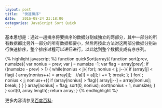 ```yaml
---
layout: post
title:  "快速排序"
date:   2016-08-24 23:18:00
categories: JavaScript Sort Quick
---
```


基本思想是：通过一趟排序将要排序的数据分割成独立的两部分，其中一部分的所有数据都比另外一部分的所有数据都要小，然后再按此方法对这两部分数据分别进行快速排序，整个排序过程可以递归进行，以此达到整个数据变成有序序列。

{% highlight javascript %}
function quickSort(array){
    function sort(prev, numsize){
        var nonius = prev;
        var j = numsize -1;
        var flag = array[prev];
        if ((numsize - prev) > 1) {
            while(nonius < j){
                for(; nonius < j; j--){
                    if (array[j] < flag) {
                        array[nonius++] = array[j];　//a[i] = a[j]; i += 1;
                        break;
                    };
                }
                for( ; nonius < j; nonius++){
                    if (array[nonius] > flag){
                        array[j--] = array[nonius];
                        break;
                    }
                }
            }
            array[nonius] = flag;
            sort(0, nonius);
            sort(nonius + 1, numsize);
        }
    }
    sort(0, array.length);
    return array;
}
{% endhighlight %}

更多内容请参见[百度百科][baidu-baike];

[baidu-baike]: http://baike.baidu.com/link?url=gX2RHpMcBEfx7qwEYGjFHurJmT2zc6GKPEXI29uuXhno4JGc2Gv8lp79tmjDMZz_LoG3WaM-LTTQkhY5_p9flcfWCIvzXAr8KJdgK00-XktEQdMOa_n8h2wp10sMTNL_6pp2REuLWksd-yEBmcKX1LrO_KWS6lPafuLDYWPhuRzsXEbLBE8tCwuBXVD2vO3G
